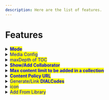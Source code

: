 ```yaml
---
description: Here are the list of features.
---
```


# Features

<details>

<summary><mark style="color:blue;"><strong>Mode</strong></mark></summary>

The editor can be set into a read-only mode simply by changing the value of the Config#mode property. \
\
Following are types of mode:\
1\.  read\
2\. edit\
3\. review\
\
**- read**\
****The read mode is a feature within the editor that allows users to see the editor. But you cannot edit it.\
Here’s the configuration:

```
"config": {
   mode: 'read',
}
```

![](<../../../../.gitbook/assets/NIT (6).png>)\
In the above screenshot, you can see all the contents but can not perform any actions on the editor.\
****\
**- edit**\
****All the fields will be enabled to edit for the collection creator.\
Here’s the configuration:

```
"config": {
   mode: 'edit',
}
```

****\
****![](<../../../../.gitbook/assets/image (3).png>)****\
****\
**- review**\
****It’s similar to read mode only. but here users can perform some actions such as publish, reject. \
Here’s the configuration:

```
"config": {  
    mode: 'review',
}
```

&#x20; ![](../../../../.gitbook/assets/NIT\_and\_workspace-content-create.png)\
\
But here you define which fields of a form can be editable for a specific `mode` with limited editing rights, leaving the rest of the fields non-editable to them. \
\
\- **editableFields**\
Its object for different types of mode based on which some fields get enabled.\
Here is the sample configuration for review mode:

```
"config": {  
    mode: 'review',
    editableFields: {
        "review": ["title" ]
    }
}
```

![](../../../../.gitbook/assets/NIT.png)\
(Note: In the above case `editableFields.review: ['title']` so only the instruction field is enabled for reviewer while reviewing the collection)

</details>

<details>

<summary><mark style="color:blue;">Media Config</mark></summary>

Asset Config sets the max size limit for images to be uploaded in the collection editor and the type of images.\
Here is the configuration:

```
"config": {  
    assetConfig: {
        "image": {
            "size": 1,
            "sizeType": "MB",
            "accepted": "png, jpeg"
        }
    }
}
```

![](<../../../../.gitbook/assets/NIT (1).png>)

</details>

<details>

<summary><mark style="color:blue;">maxDepth of TOC</mark></summary>

`maxDepth` defines the level of collection i.e at which level content is to be linked. If `maxDepth` is set as 0, “Add from library“ button gets enabled at the root node.

```
"config": {
  children: {  
    "Content": [
      "Explanation Content",
      "Learning Resource",
      "eTextbook",
      "Teacher Resource",
      "Course Assessment"
    ],
    "QuestionSet": [
        "Practice Question Set"
      ]
    }
  }
}
```

If the `maxDepth` is set as 1, we need to define `hierarchy` object also.\
Here is the default value of hierarchy we are using, you can change the name of level and children also

Here is the configuration:

```
"config": {  
  "hierarchy": {
      "level1": {
        "name": "Textbook Unit",
        "type": "Unit",
        "mimeType": "application/vnd.ekstep.content-collection",
        "contentType": "TextBookUnit",
        "primaryCategory": "Textbook Unit",
        "iconClass": "fa fa-folder-o",
        "children": {
          "Content": [
            "Explanation Content",
            "Learning Resource",
            "eTextbook",
            "Teacher Resource",
            "Course Assessment"
          ],
          "QuestionSet": []
        }
      }
   }
}
```

_**(Note: If you add more depth you need to add more levels in the hierarchy.)**_\
![](<../../../../.gitbook/assets/NIT (4).png>)\


</details>

<details>

<summary><mark style="color:blue;"><strong>Show/Add Collaborator</strong></mark></summary>

When "showAddCollaborator" is set it to `true` it enables the add collaborator option in the collection editor. With which creator can as select the collaborate to contribute to the same collection.\
Here is the configuration:

```
"config": {  
    showAddCollaborator: true,
}
```

![](<../../../../.gitbook/assets/NIT (3).png>)

</details>

<details>

<summary><mark style="color:blue;"><strong>Max content limit to be added in a collection</strong></mark></summary>

This defines the maximum number of content to be created in a collection.\
Here is the configuration:

```
"config": {  
    collection: {
      maxContentsLimit: 8,
    }
}
```

Suppose if `maxContentsLimit` is set to **“8“** then while trying to add new content from `Add from library`  it will give an error maxlimit message as:\
****![](../../../../.gitbook/assets/SunbirdCollectionEditor\_and\_New\_Tab.png)

</details>

<details>

<summary><mark style="color:blue;"><strong>Content Policy URL</strong></mark></summary>

It defines where should the content policy link should be redirected. This popup will get appear on click of `submit for review` button.\
Here is the configuration:

```
"config": {  
    contentPolicyUrl: "/term-of-use.html"
}
```

![](<../../../../.gitbook/assets/NIT\_and\_New\_Tab (1).png>)

</details>

<details>

<summary><mark style="color:blue;">Generate/Link <strong>DIALCodes</strong></mark></summary>

When "generateDIALCodes" is set to `yes` it enables the add dialcode option in the collection editor. With which the creator can generate and link to the same collection.\
`generateDIALCodes: yes/no`&#x20;

![](<../../../../.gitbook/assets/NIT (8).png>)\
\
Following are the validations for generateDIALCodes**:**\
&#x20;**** \
**1.** **dialcodeMaxLength**  \
&#x20;The `dialcodeMaxLength` defines the maximum number of dial-codes to be generated. This value must be less than or equal to the value of the `dialcodeMaxLength`\
``otherwise, it'll throw an error message as:\
``![](../../../../.gitbook/assets/NIT\_and\_New\_Tab.png)\
The default value is `250`\
&#x20;\
**2**.**dialcodeMinLength**\
****The `dialcodeMinLength`  defines the minimum number of dial-codes to be generated. This value must be greater than or equal to the value of the `dialcodeMinLength`\
``otherwise, it'll throw an error message as:\
![](<../../../../.gitbook/assets/NIT (10).png>)\
The default value is `2`

</details>

<details>

<summary><mark style="color:blue;">icon</mark></summary>

This defines the icon which comes in the node and levels, you can set your own icon here by adding the class of icon, in the root node for `iconClass: 'fa fa-book'` an icon is shown as:\
![](<../../../../.gitbook/assets/NIT (11).png>)

</details>

<details>

<summary><mark style="color:blue;">Add From Library</mark></summary>

This feature allows us to link content to any unit/level of the collection.\
Here's the sample configuration:

```
config: {
      mode: 'edit',
      maxDepth: 2,
      objectType: 'Collection',
      primaryCategory: 'Digital Textbook',
      isRoot: true,
      iconClass: 'fa fa-book',
      children: {},
      hierarchy: {
          level1: {
              name: 'Textbook Unit',
              type: 'Unit',
              mimeType: 'application/vnd.ekstep.content-collection',
              contentType: 'TextBookUnit',
              primaryCategory: 'Textbook Unit',
              iconClass: 'fa fa-folder-o',
              children: {
                Content: [
                  'Explanation Content',
                  'Learning Resource',
                  'eTextbook',
                  'Teacher Resource',
                  'Course Assessment'
                ]
              }
          },
          level2: {
              name: 'Textbook Unit',
              type: 'Unit',
              mimeType: 'application/vnd.ekstep.content-collection',
              contentType: 'TextBookUnit',
              primaryCategory: 'Textbook Unit',
              iconClass: 'fa fa-folder-o',
              children: {
                Content: [
                  'Explanation Content',
                  'Learning Resource',
                  'eTextbook',
                  'Teacher Resource',
                  'Course Assessment'
                ]
              }
          }
      }
  }
```

![](<../../../../.gitbook/assets/NIT (7).png>)![](<../../../../.gitbook/assets/NIT (9).png>)![](../../../../.gitbook/assets/NIT\_and\_data\_ts\_—\_sunbird-collection-editor-1.png)![](<../../../../.gitbook/assets/NIT (2).png>)

</details>
